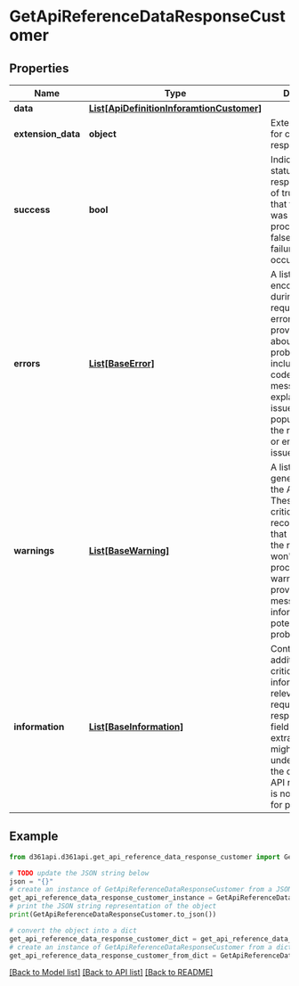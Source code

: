 # GetApiReferenceDataResponseCustomer


## Properties

Name | Type | Description | Notes
------------ | ------------- | ------------- | -------------
**data** | [**List[ApiDefinitionInforamtionCustomer]**](ApiDefinitionInforamtionCustomer.md) |  | [optional] 
**extension_data** | **object** | Extension data for customer API response | [optional] 
**success** | **bool** | Indicates the status of the API response. A value of true signifies that the request was successfully processed, while false indicates a failure or error occurred. | [optional] 
**errors** | [**List[BaseError]**](BaseError.md) | A list of errors encountered during the API request. Each error object provides details about the problem, including an error code and a message explaining the issue. This field is populated when the request fails or encounters issues. | [optional] 
**warnings** | [**List[BaseWarning]**](BaseWarning.md) | A list of warnings generated during the API request. These are non-critical issues or recommendations that might affect the request but won&#39;t stop it from processing. Each warning object provides a message to inform the user of potential problems. | [optional] 
**information** | [**List[BaseInformation]**](BaseInformation.md) | Contains additional non-critical information relevant to the request or response. This field provides extra details that might assist in understanding the context of the API response but is not essential for processing. | [optional] 

## Example

```python
from d361api.d361api.get_api_reference_data_response_customer import GetApiReferenceDataResponseCustomer

# TODO update the JSON string below
json = "{}"
# create an instance of GetApiReferenceDataResponseCustomer from a JSON string
get_api_reference_data_response_customer_instance = GetApiReferenceDataResponseCustomer.from_json(json)
# print the JSON string representation of the object
print(GetApiReferenceDataResponseCustomer.to_json())

# convert the object into a dict
get_api_reference_data_response_customer_dict = get_api_reference_data_response_customer_instance.to_dict()
# create an instance of GetApiReferenceDataResponseCustomer from a dict
get_api_reference_data_response_customer_from_dict = GetApiReferenceDataResponseCustomer.from_dict(get_api_reference_data_response_customer_dict)
```
[[Back to Model list]](../README.md#documentation-for-models) [[Back to API list]](../README.md#documentation-for-api-endpoints) [[Back to README]](../README.md)



